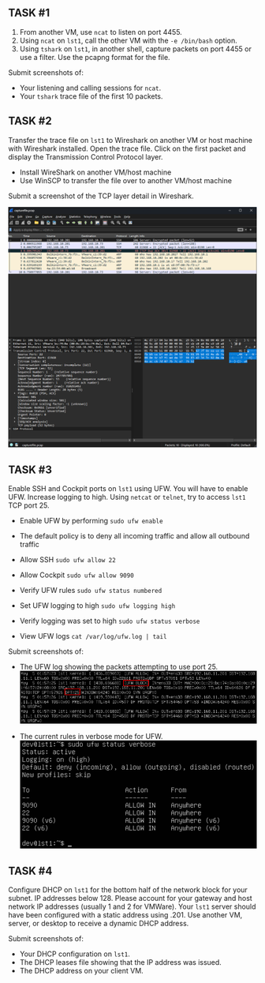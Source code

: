 ## TASK #1

1. From another VM, use `ncat` to listen on port 4455.
2. Using `ncat` on `lst1`, call the other VM with the `-e /bin/bash` option.
3. Using `tshark` on `lst1`, in another shell, capture packets on port 4455 or use a filter. Use the pcapng format for the file.

Submit screenshots of:
- Your listening and calling sessions for `ncat`.
- Your `tshark` trace file of the first 10 packets.

## TASK #2

Transfer the trace file on `lst1` to Wireshark on another VM or host machine with Wireshark installed. Open the trace file. Click on the first packet and display the Transmission Control Protocol layer.

- Install WireShark on another VM/host machine
- Use WinSCP to transfer the file over to another VM/host machine

Submit a screenshot of the TCP layer detail in Wireshark.

![alt text](/Linux%20Server%20Technologies/Lab_Images/lab3-1.png)

## TASK #3

Enable SSH and Cockpit ports on `lst1` using UFW. You will have to enable UFW. Increase logging to high. Using `netcat` or `telnet`, try to access `lst1` TCP port 25.

- Enable UFW by performing `sudo ufw enable`
- The default policy is to deny all incoming traffic and allow all outbound traffic
- Allow SSH `sudo ufw allow 22`
- Allow Cockpit `sudo ufw allow 9090`
- Verify UFW rules `sudo ufw status numbered`

- Set UFW logging to high `sudo ufw logging high`
- Verify logging was set to high `sudo ufw status verbose`

- View UFW logs `cat /var/log/ufw.log | tail`

Submit screenshots of:
- The UFW log showing the packets attempting to use port 25.
![alt text](/Linux%20Server%20Technologies/Lab_Images/lab3-2.png)

- The current rules in verbose mode for UFW.
![alt text](/Linux%20Server%20Technologies/Lab_Images/lab3-3.png)

## TASK #4

Configure DHCP on `lst1` for the bottom half of the network block for your subnet. IP addresses below 128. Please account for your gateway and host network IP addresses (usually 1 and 2 for VMWare). Your `lst1` server should have been configured with a static address using .201. Use another VM, server, or desktop to receive a dynamic DHCP address.

Submit screenshots of:
- Your DHCP configuration on `lst1`.
- The DHCP leases file showing that the IP address was issued.
- The DHCP address on your client VM.